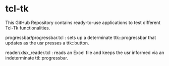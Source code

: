 # tcl-tk
This GitHub Repository contains ready-to-use applications to test different Tcl-Tk functionalities.

progressbar/progressbar.tcl : sets up a determinate ttk::progressbar that updates as the usr presses a ttk::button. 

reader/xlsx_reader.tcl : reads an Excel file and keeps the usr informed via an indeterminate ttl::progressbar.
